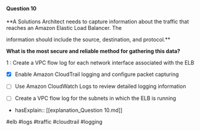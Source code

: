 #### Question  10


**A Solutions Architect needs to capture information about the traffic that reaches an Amazon Elastic Load Balancer. The

information should include the source, destination, and protocol.**


**What is the most secure and reliable method for gathering this data?**


1 : Create a VPC flow log for each network interface associated with the ELB


- [x] Enable Amazon CloudTrail logging and configure packet capturing


- [ ] Use Amazon CloudWatch Logs to review detailed logging information


- [ ] Create a VPC flow log for the subnets in which the ELB is running



- hasExplain:: [[explanation_Question  10.md]]

#elb #logs #traffic #cloudtrail #logging 